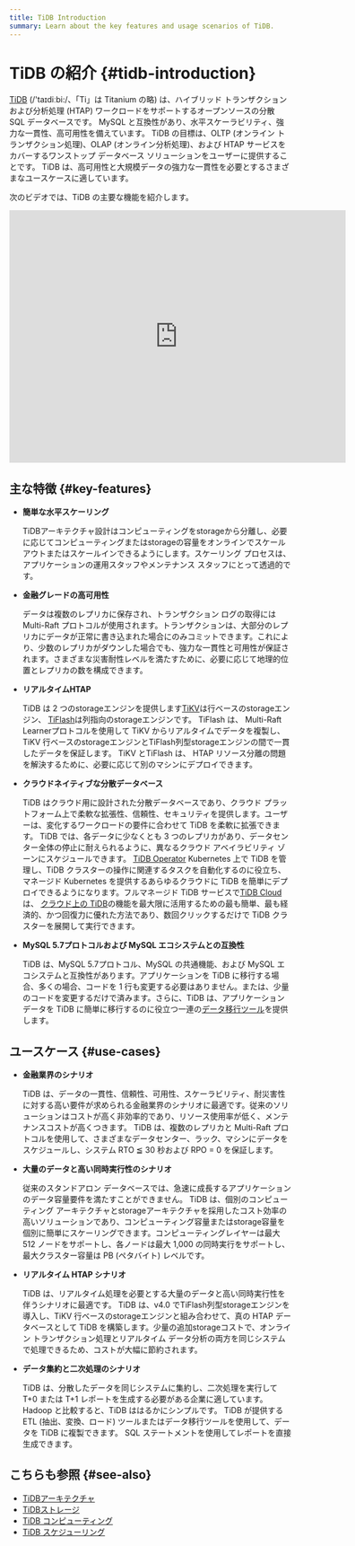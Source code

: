 ```yaml
---
title: TiDB Introduction
summary: Learn about the key features and usage scenarios of TiDB.
---
```


# TiDB の紹介 {#tidb-introduction}

<!-- Localization note for TiDB:

- English: use distributed SQL, and start to emphasize HTAP
- Chinese: can keep "NewSQL" and emphasize one-stop real-time HTAP ("一栈式实时 HTAP")
- Japanese: use NewSQL because it is well-recognized

-->

[TiDB](https://github.com/pingcap/tidb) (/&#39;taɪdiːbi:/、「Ti」は Titanium の略) は、ハイブリッド トランザクションおよび分析処理 (HTAP) ワークロードをサポートするオープンソースの分散 SQL データベースです。 MySQL と互換性があり、水平スケーラビリティ、強力な一貫性、高可用性を備えています。 TiDB の目標は、OLTP (オンライン トランザクション処理)、OLAP (オンライン分析処理)、および HTAP サービスをカバーするワンストップ データベース ソリューションをユーザーに提供することです。 TiDB は、高可用性と大規模データの強力な一貫性を必要とするさまざまなユースケースに適しています。

次のビデオでは、TiDB の主要な機能を紹介します。

<iframe width="600" height="450" src="https://www.youtube.com/embed/aWBNNPm21zg?enablejsapi=1" title="TiDB を選ぶ理由" frameborder="0" allow="accelerometer; autoplay; clipboard-write; encrypted-media; gyroscope; picture-in-picture" allowfullscreen></iframe>

## 主な特徴 {#key-features}

-   **簡単な水平スケーリング**

    TiDBアーキテクチャ設計はコンピューティングをstorageから分離し、必要に応じてコンピューティングまたはstorageの容量をオンラインでスケールアウトまたはスケールインできるようにします。スケーリング プロセスは、アプリケーションの運用スタッフやメンテナンス スタッフにとって透過的です。

-   **金融グレードの高可用性**

    データは複数のレプリカに保存され、トランザクション ログの取得には Multi-Raft プロトコルが使用されます。トランザクションは、大部分のレプリカにデータが正常に書き込まれた場合にのみコミットできます。これにより、少数のレプリカがダウンした場合でも、強力な一貫性と可用性が保証されます。さまざまな災害耐性レベルを満たすために、必要に応じて地理的位置とレプリカの数を構成できます。

-   **リアルタイムHTAP**

    TiDB は 2 つのstorageエンジンを提供します[TiKV](/tikv-overview.md)は行ベースのstorageエンジン、 [TiFlash](/tiflash/tiflash-overview.md)は列指向のstorageエンジンです。 TiFlash は、 Multi-Raft Learnerプロトコルを使用して TiKV からリアルタイムでデータを複製し、TiKV 行ベースのstorageエンジンとTiFlash列型storageエンジンの間で一貫したデータを保証します。 TiKV とTiFlash は、 HTAP リソース分離の問題を解決するために、必要に応じて別のマシンにデプロイできます。

-   **クラウドネイティブな分散データベース**

    TiDB はクラウド用に設計された分散データベースであり、クラウド プラットフォーム上で柔軟な拡張性、信頼性、セキュリティを提供します。ユーザーは、変化するワークロードの要件に合わせて TiDB を柔軟に拡張できます。 TiDB では、各データに少なくとも 3 つのレプリカがあり、データセンター全体の停止に耐えられるように、異なるクラウド アベイラビリティ ゾーンにスケジュールできます。 [TiDB Operator](https://docs.pingcap.com/tidb-in-kubernetes/stable/tidb-operator-overview) Kubernetes 上で TiDB を管理し、TiDB クラスターの操作に関連するタスクを自動化するのに役立ち、マネージド Kubernetes を提供するあらゆるクラウドに TiDB を簡単にデプロイできるようになります。フルマネージド TiDB サービスで[TiDB Cloud](https://pingcap.com/tidb-cloud/)は、 [クラウド上の TiDB](https://docs.pingcap.com/tidbcloud/)の機能を最大限に活用するための最も簡単、最も経済的、かつ回復力に優れた方法であり、数回クリックするだけで TiDB クラスターを展開して実行できます。

-   **MySQL 5.7プロトコルおよび MySQL エコシステムとの互換性**

    TiDB は、MySQL 5.7プロトコル、MySQL の共通機能、および MySQL エコシステムと互換性があります。アプリケーションを TiDB に移行する場合、多くの場合、コードを 1 行も変更する必要はありません。または、少量のコードを変更するだけで済みます。さらに、TiDB は、アプリケーション データを TiDB に簡単に移行するのに役立つ一連の[データ移行ツール](/ecosystem-tool-user-guide.md)を提供します。

## ユースケース {#use-cases}

-   **金融業界のシナリオ**

    TiDB は、データの一貫性、信頼性、可用性、スケーラビリティ、耐災害性に対する高い要件が求められる金融業界のシナリオに最適です。従来のソリューションはコストが高く非効率的であり、リソース使用率が低く、メンテナンスコストが高くつきます。 TiDB は、複数のレプリカと Multi-Raft プロトコルを使用して、さまざまなデータセンター、ラック、マシンにデータをスケジュールし、システム RTO ≦ 30 秒および RPO = 0 を保証します。

-   **大量のデータと高い同時実行性のシナリオ**

    従来のスタンドアロン データベースでは、急速に成長するアプリケーションのデータ容量要件を満たすことができません。 TiDB は、個別のコンピューティング アーキテクチャとstorageアーキテクチャを採用したコスト効率の高いソリューションであり、コンピューティング容量またはstorage容量を個別に簡単にスケーリングできます。コンピューティングレイヤーは最大 512 ノードをサポートし、各ノードは最大 1,000 の同時実行をサポートし、最大クラスター容量は PB (ペタバイト) レベルです。

-   **リアルタイム HTAP シナリオ**

    TiDB は、リアルタイム処理を必要とする大量のデータと高い同時実行性を伴うシナリオに最適です。 TiDB は、v4.0 でTiFlash列型storageエンジンを導入し、TiKV 行ベースのstorageエンジンと組み合わせて、真の HTAP データベースとして TiDB を構築します。少量の追加storageコストで、オンライン トランザクション処理とリアルタイム データ分析の両方を同じシステムで処理できるため、コストが大幅に節約されます。

-   **データ集約と二次処理のシナリオ**

    TiDB は、分散したデータを同じシステムに集約し、二次処理を実行して T+0 または T+1 レポートを生成する必要がある企業に適しています。 Hadoop と比較すると、TiDB ははるかにシンプルです。 TiDB が提供する ETL (抽出、変換、ロード) ツールまたはデータ移行ツールを使用して、データを TiDB に複製できます。 SQL ステートメントを使用してレポートを直接生成できます。

## こちらも参照 {#see-also}

-   [TiDBアーキテクチャ](/tidb-architecture.md)
-   [TiDBストレージ](/tidb-storage.md)
-   [TiDB コンピューティング](/tidb-computing.md)
-   [TiDB スケジューリング](/tidb-scheduling.md)
